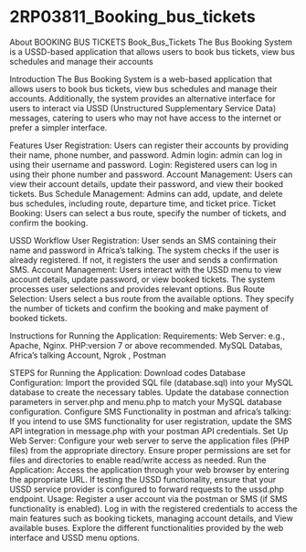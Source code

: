 # 2RP03811_Booking_bus_tickets
About BOOKING BUS TICKETS
Book_Bus_Tickets The Bus Booking System is a USSD-based application that allows users to book bus tickets, view bus schedules and manage their accounts

Introduction The Bus Booking System is a web-based application that allows users to book bus tickets, view bus schedules and manage their accounts. Additionally, the system provides an alternative interface for users to interact via USSD (Unstructured Supplementary Service Data) messages, catering to users who may not have access to the internet or prefer a simpler interface.

Features User Registration: Users can register their accounts by providing their name, phone number, and password. Admin login: admin can log in using their username and password. Login: Registered users can log in using their phone number and password. Account Management: Users can view their account details, update their password, and view their booked tickets. Bus Schedule Management: Admins can add, update, and delete bus schedules, including route, departure time, and ticket price. Ticket Booking: Users can select a bus route, specify the number of tickets, and confirm the booking.

USSD Workflow User Registration: User sends an SMS containing their name and password in Africa’s talking. The system checks if the user is already registered. If not, it registers the user and sends a confirmation SMS. Account Management: Users interact with the USSD menu to view account details, update password, or view booked tickets. The system processes user selections and provides relevant options. Bus Route Selection: Users select a bus route from the available options. They specify the number of tickets and confirm the booking and make payment of booked tickets.

Instructions for Running the Application: Requirements: Web Server: e.g., Apache, Nginx. PHP:version 7 or above recommended. MySQL Databas, Africa’s talking Account, Ngrok , Postman

STEPS for Running the Application: Download codes Database Configuration: Import the provided SQL file (database.sql) into your MySQL database to create the necessary tables. Update the database connection parameters in server.php and menu.php to match your MySQL database configuration. Configure SMS Functionality in postman and africa’s talking: If you intend to use SMS functionality for user registration, update the SMS API integration in message.php with your postman API credentials. Set Up Web Server: Configure your web server to serve the application files (PHP files) from the appropriate directory. Ensure proper permissions are set for files and directories to enable read/write access as needed. Run the Application: Access the application through your web browser by entering the appropriate URL. If testing the USSD functionality, ensure that your USSD service provider is configured to forward requests to the ussd.php endpoint. Usage: Register a user account via the postman or SMS (if SMS functionality is enabled). Log in with the registered credentials to access the main features such as booking tickets, managing account details, and View available buses. Explore the different functionalities provided by the web interface and USSD menu options.
